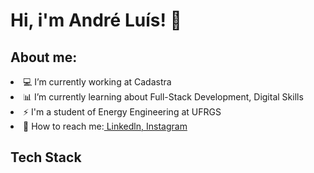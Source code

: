**<h1>Hi, i'm André Luís! 👋</h1>**


<h2>About me:</h2>
<li>💻 I’m currently working at Cadastra</li>
<li>📊 I’m currently learning about Full-Stack Development, Digital Skills</li>
<li>⚡ I'm a student of Energy Engineering at UFRGS</li>
<li>📝 How to reach me:<a href="https://www.linkedin.com/in/andre-luis-stamm/"> Linkedln,</a><a href="https://www.instagram.com/andrestammm/"> Instagram</a></li>







<h2>Tech Stack</h2>
